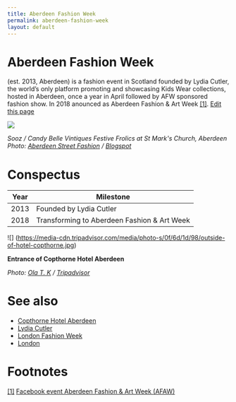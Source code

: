 ```yaml
---
title: Aberdeen Fashion Week
permalink: aberdeen-fashion-week
layout: default
---
```


# Aberdeen Fashion Week

(est. 2013, Aberdeen) is a fashion event in Scotland founded by Lydia Cutler, the world’s only platform promoting and showcasing Kids Wear collections, hosted in Aberdeen, once a year in April followed by AFW sponsored fashion show. In 2018 anounced as Aberdeen Fashion & Art Week <span id="a1">[\[1\]](#f1)</span>. [Edit this page](http://prose.io/#indexmod/indexmod/edit/master/aberdeen-fashion-week.md)

![](http://3.bp.blogspot.com/-_8vKuScmNIw/VGjKjAuSm3I/AAAAAAAAAm8/kniQgV0Lp-Y/s1600/sooz%2B1636.jpg)

*Sooz / Candy Belle Vintiques Festive Frolics at St Mark's Church, Aberdeen <br>
Photo: [Aberdeen Street Fashion](aberdeen-street-fashion.md) / [Blogspot](blogspot.md)*

# Conspectus

|Year|Milestone|
|----|---------|
|2013|Founded by Lydia Cutler|
|2018|Transforming to Aberdeen Fashion & Art Week|

![] (https://media-cdn.tripadvisor.com/media/photo-s/0f/6d/1d/98/outside-of-hotel-copthorne.jpg)

**Entrance of Copthorne Hotel Aberdeen**

*Photo: [Ola T. K](https://www.tripadvisor.co.uk/members/olatk) / [Tripadvisor](tripadvisor.md)*

# See also

- [Copthorne Hotel Aberdeen](copthorne-hotel-aberdeen.md)
- [Lydia Cutler](lydia-cutler.md)
- [London Fashion Week](london-fashion-week.md)
- [London](london.md)




# Footnotes

[[1]](#a1) <span id="f1"></span> [Facebook event Aberdeen Fashion & Art Week (AFAW)](https://www.facebook.com/events/1345062792287801/)
